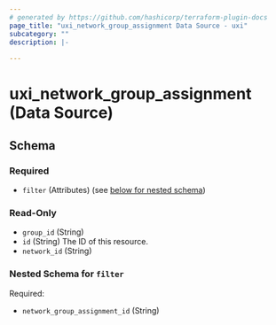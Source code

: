 ```yaml
---
# generated by https://github.com/hashicorp/terraform-plugin-docs
page_title: "uxi_network_group_assignment Data Source - uxi"
subcategory: ""
description: |-
  
---
```


# uxi_network_group_assignment (Data Source)





<!-- schema generated by tfplugindocs -->
## Schema

### Required

- `filter` (Attributes) (see [below for nested schema](#nestedatt--filter))

### Read-Only

- `group_id` (String)
- `id` (String) The ID of this resource.
- `network_id` (String)

<a id="nestedatt--filter"></a>
### Nested Schema for `filter`

Required:

- `network_group_assignment_id` (String)

